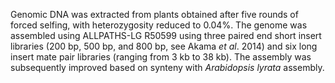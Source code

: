 Genomic DNA was extracted from plants obtained after five rounds of
forced selfing, with heterozygosity reduced to 0.04%. The genome was
assembled using ALLPATHS-LG R50599 using three paired end short insert
libraries (200 bp, 500 bp, and 800 bp, see Akama *et al*. 2014) and six
long insert mate pair libraries (ranging from 3 kb to 38 kb). The
assembly was subsequently improved based on synteny with *Arabidopsis
lyrata* assembly.

